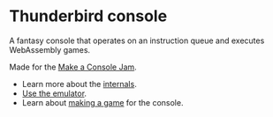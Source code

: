 # Thunderbird console

A fantasy console that operates on an instruction queue and executes WebAssembly
games.

Made for the [Make a Console Jam](https://itch.io/jam/make-a-console-jam).

- Learn more about the [internals](https://docs.thunderbird.jomy.dev/#/internals/controller).
- [Use the emulator](https://thunderbird.jomy.dev).
- Learn about [making a game](https://docs.thunderbird.jomy.dev/#) for the console.

